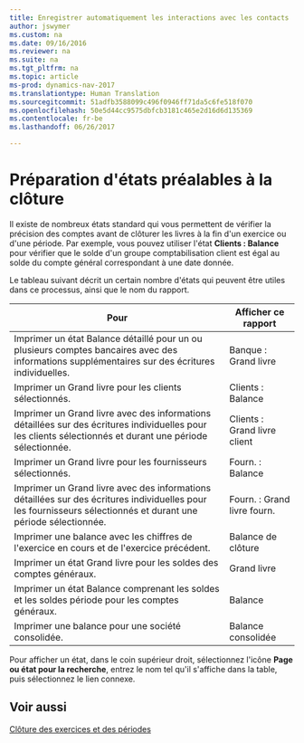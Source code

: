 ```yaml
---
title: Enregistrer automatiquement les interactions avec les contacts
author: jswymer
ms.custom: na
ms.date: 09/16/2016
ms.reviewer: na
ms.suite: na
ms.tgt_pltfrm: na
ms.topic: article
ms-prod: dynamics-nav-2017
ms.translationtype: Human Translation
ms.sourcegitcommit: 51adfb3588099c496f0946ff71da5c6fe518f070
ms.openlocfilehash: 50e5d44cc9575dbfcb3181c465e2d16d6d135369
ms.contentlocale: fr-be
ms.lasthandoff: 06/26/2017

---
```

# <a name="prepare-pre-closing-reports"></a>Préparation d'états préalables à la clôture
Il existe de nombreux états standard qui vous permettent de vérifier la précision des comptes avant de clôturer les livres à la fin d'un exercice ou d'une période. Par exemple, vous pouvez utiliser l'état **Clients : Balance** pour vérifier que le solde d'un groupe comptabilisation client est égal au solde du compte général correspondant à une date donnée.

Le tableau suivant décrit un certain nombre d'états qui peuvent être utiles dans ce processus, ainsi que le nom du rapport.

|Pour     |Afficher ce rapport       |
|-------|----------------------|
|Imprimer un état Balance détaillé pour un ou plusieurs comptes bancaires avec des informations supplémentaires sur des écritures individuelles.|Banque : Grand livre|
|Imprimer un Grand livre pour les clients sélectionnés.|Clients : Balance|
|Imprimer un Grand livre avec des informations détaillées sur des écritures individuelles pour les clients sélectionnés et durant une période sélectionnée.|Clients : Grand livre client|
|Imprimer un Grand livre pour les fournisseurs sélectionnés.|Fourn. : Balance|
|Imprimer un Grand livre avec des informations détaillées sur des écritures individuelles pour les fournisseurs sélectionnés et durant une période sélectionnée.|Fourn. : Grand livre fourn.|
|Imprimer une balance avec les chiffres de l'exercice en cours et de l'exercice précédent.|Balance de clôture|
|Imprimer un état Grand livre pour les soldes des comptes généraux.|Grand livre|
|Imprimer un état Balance comprenant les soldes et les soldes période pour les comptes généraux.|Balance|
|Imprimer une balance pour une société consolidée.|Balance consolidée|
Pour afficher un état, dans le coin supérieur droit, sélectionnez l'icône **Page ou état pour la recherche**, entrez le nom tel qu'il s'affiche dans la table, puis sélectionnez le lien connexe.

## <a name="see-also"></a>Voir aussi
[Clôture des exercices et des périodes](year-close-years-periods.md)

